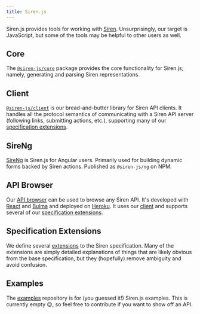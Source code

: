 ```yaml
---
title: Siren.js
---
```


Siren.js provides tools for working with [Siren]. Unsurprisingly, our target is
JavaScript, but some of the tools may be helpful to other users as well.

[siren]: https://github.com/kevinswiber/siren

## Core

The [`@siren-js/core`](https://siren-js.github.io/core) package provides the
core functionality for Siren.js; namely, generating and parsing Siren
representations.

## Client

[`@siren-js/client`](https://siren-js.github.io/client) is our bread-and-butter
library for Siren API clients. It handles all the protocol semantics of
communicating with a Siren API server (following links, submitting actions,
etc.), supporting many of our [specification extensions][ext].

[ext]: #specification-extensions

## SireNg

[SireNg](https://github.com/siren-js/ng) is Siren.js for Angular users.
Primarily used for building dynamic forms backed by Siren actions. Published as
`@siren-js/ng` on NPM.

## API Browser

Our [API browser](https://siren-js-api-browser.herokuapp.com) can be used to
browse any Siren API. It's developed with [React] and [Bulma] and deployed on
[Heroku]. It uses our [client](#client) and supports several of our
[specification extensions][ext].

[bulma]: https://bulma.io/documentation
[heroku]: https://heroku.com
[react]: https://reactjs.org

## Specification Extensions

We define several [extensions](https://siren-js.github.io/spec-extensions) to
the Siren specification. Many of the extensions are simply detailed explanations
of things that are likely obvious from the base specification, but they
(hopefully) remove ambiguity and avoid confusion.

## Examples

The [examples](https://github.com/siren-js/examples) repository is for (you
guessed it!) Siren.js examples. This is currently empty 😔, so feel free to
contribute if you want to show off an API.
